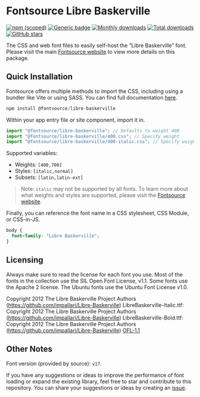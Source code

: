 # Fontsource Libre Baskerville

[![npm (scoped)](https://img.shields.io/npm/v/@fontsource/libre-baskerville?color=brightgreen)](https://www.npmjs.com/package/@fontsource/libre-baskerville) [![Generic badge](https://img.shields.io/badge/fontsource-passing-brightgreen)](https://github.com/fontsource/fontsource) [![Monthly downloads](https://badgen.net/npm/dm/@fontsource/libre-baskerville)](https://github.com/fontsource/fontsource) [![Total downloads](https://badgen.net/npm/dt/@fontsource/libre-baskerville)](https://github.com/fontsource/fontsource) [![GitHub stars](https://img.shields.io/github/stars/fontsource/fontsource.svg?style=social&label=Star)](https://github.com/fontsource/fontsource/stargazers)

The CSS and web font files to easily self-host the “Libre Baskerville” font. Please visit the main [Fontsource website](https://fontsource.org/fonts/libre-baskerville) to view more details on this package.

## Quick Installation

Fontsource offers multiple methods to import the CSS, including using a bundler like Vite or using SASS. You can find full documentation [here](https://fontsource.org/docs/getting-started/introduction).

```javascript
npm install @fontsource/libre-baskerville
```

Within your app entry file or site component, import it in.

```javascript
import "@fontsource/libre-baskerville"; // Defaults to weight 400
import "@fontsource/libre-baskerville/400.css"; // Specify weight
import "@fontsource/libre-baskerville/400-italic.css"; // Specify weight and style
```

Supported variables:
- Weights: `[400,700]`
- Styles: `[italic,normal]`
- Subsets: `[latin,latin-ext]`

> Note: `italic` may not be supported by all fonts. To learn more about what weights and styles are supported, please visit the [Fontsource website](https://fontsource.org/fonts/libre-baskerville).

Finally, you can reference the font name in a CSS stylesheet, CSS Module, or CSS-in-JS.

```css
body {
  font-family: "Libre Baskerville";
}
```

## Licensing
Always make sure to read the license for each font you use. Most of the fonts in the collection use the SIL Open Font License, v1.1. Some fonts use the Apache 2 license. The Ubuntu fonts use the Ubuntu Font License v1.0.

Copyright 2012 The Libre Baskerville Project Authors (https://github.com/impallari/Libre-Baskerville) LibreBaskerville-Italic.ttf: Copyright 2012 The Libre Baskerville Project Authors (https://github.com/impallari/Libre-Baskerville) LibreBaskerville-Bold.ttf: Copyright 2012 The Libre Baskerville Project Authors (https://github.com/impallari/Libre-Baskerville)
[OFL-1.1](https://openfontlicense.org)

## Other Notes
Font version (provided by source): `v17`.

If you have any suggestions or ideas to improve the performance of font loading or expand the existing library, feel free to star and contribute to this repository. You can share your suggestions or ideas by creating an [issue](https://github.com/fontsource/fontsource/issues).